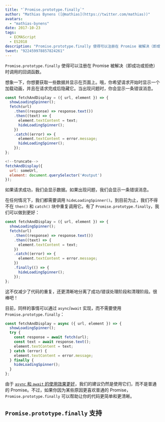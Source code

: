 ```yaml
---
title: "`Promise.prototype.finally`"
author: "Mathias Bynens ([@mathias](https://twitter.com/mathias))"
avatars:
  - "mathias-bynens"
date: 2017-10-23
tags:
  - ECMAScript
  - ES2018
description: "Promise.prototype.finally 使得可以注册在 Promise 被解决（即成功或拒绝）时调用的回调函数。"
tweet: "922459978857824261"
---
```

`Promise.prototype.finally` 使得可以注册在 Promise 被解决（即成功或拒绝）时调用的回调函数。

想象一下，你想要获取一些数据并显示在页面上。哦，你希望请求开始时显示一个加载动画，并且在请求完成后隐藏它。当出现问题时，你会显示一条错误消息。

```js
const fetchAndDisplay = ({ url, element }) => {
  showLoadingSpinner();
  fetch(url)
    .then((response) => response.text())
    .then((text) => {
      element.textContent = text;
      hideLoadingSpinner();
    })
    .catch((error) => {
      element.textContent = error.message;
      hideLoadingSpinner();
    });
};

<!--truncate-->
fetchAndDisplay({
  url: someUrl,
  element: document.querySelector('#output')
});
```

如果请求成功，我们会显示数据。如果出现问题，我们会显示一条错误消息。

在任何情况下，我们都需要调用 `hideLoadingSpinner()`。到目前为止，我们不得不在 `then()` 和 `catch()` 块中重复调用它。有了 `Promise.prototype.finally`，我们可以做到更好：

```js
const fetchAndDisplay = ({ url, element }) => {
  showLoadingSpinner();
  fetch(url)
    .then((response) => response.text())
    .then((text) => {
      element.textContent = text;
    })
    .catch((error) => {
      element.textContent = error.message;
    })
    .finally(() => {
      hideLoadingSpinner();
    });
};
```

这不仅减少了代码的重复，还更清晰地分离了成功/错误处理阶段和清理阶段。很棒吧！

目前，同样的事情可以通过 `async`/`await` 实现，而不需要使用 `Promise.prototype.finally`：

```js
const fetchAndDisplay = async ({ url, element }) => {
  showLoadingSpinner();
  try {
    const response = await fetch(url);
    const text = await response.text();
    element.textContent = text;
  } catch (error) {
    element.textContent = error.message;
  } finally {
    hideLoadingSpinner();
  }
};
```

由于 [`async` 和 `await` 的使用效果更好](https://mathiasbynens.be/notes/async-stack-traces)，我们的建议仍然是使用它们，而不是普通的 Promise。不过，如果你因为某些原因更喜欢普通的 Promise，`Promise.prototype.finally` 可以帮助让你的代码更简单和更清晰。

## `Promise.prototype.finally` 支持

<feature-support chrome="63 /blog/v8-release-63"
                 firefox="58"
                 safari="11.1"
                 nodejs="10"
                 babel="yes https://github.com/zloirock/core-js#ecmascript-promise"></feature-support>
